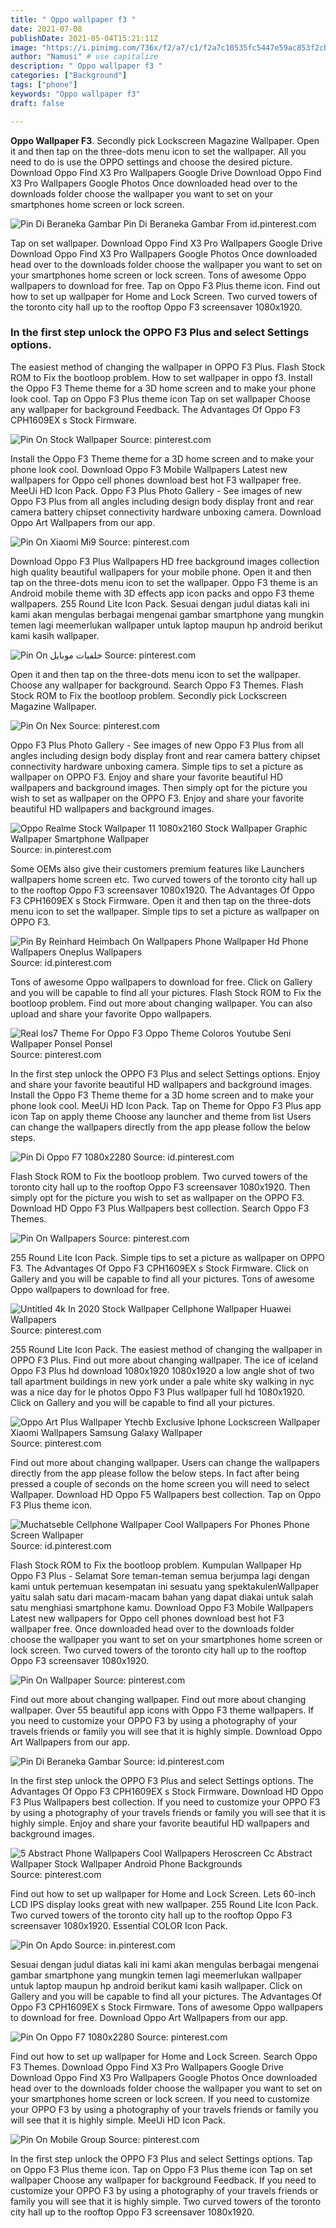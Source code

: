 ```yaml
---
title: " Oppo wallpaper f3 "
date: 2021-07-08
publishDate: 2021-05-04T15:21:11Z
image: "https://i.pinimg.com/736x/f2/a7/c1/f2a7c10535fc5447e59ac853f2cb5bef.jpg"
author: "Namusi" # use capitalize
description: " Oppo wallpaper f3 "
categories: ["Background"]
tags: ["phone"]
keywords: "Oppo wallpaper f3"
draft: false

---
```



**Oppo Wallpaper F3**. Secondly pick Lockscreen Magazine Wallpaper. Open it and then tap on the three-dots menu icon to set the wallpaper. All you need to do is use the OPPO settings and choose the desired picture. Download Oppo Find X3 Pro Wallpapers Google Drive Download Oppo Find X3 Pro Wallpapers Google Photos Once downloaded head over to the downloads folder choose the wallpaper you want to set on your smartphones home screen or lock screen.

![Pin Di Beraneka Gambar](https://i.pinimg.com/236x/25/6e/0d/256e0d5c0d61fb554051da53405c276f.jpg "Pin Di Beraneka Gambar")
Pin Di Beraneka Gambar From id.pinterest.com


Tap on set wallpaper. Download Oppo Find X3 Pro Wallpapers Google Drive Download Oppo Find X3 Pro Wallpapers Google Photos Once downloaded head over to the downloads folder choose the wallpaper you want to set on your smartphones home screen or lock screen. Tons of awesome Oppo wallpapers to download for free. Tap on Oppo F3 Plus theme icon. Find out how to set up wallpaper for Home and Lock Screen. Two curved towers of the toronto city hall up to the rooftop Oppo F3 screensaver 1080x1920.

### In the first step unlock the OPPO F3 Plus and select Settings options.

The easiest method of changing the wallpaper in OPPO F3 Plus. Flash Stock ROM to Fix the bootloop problem. How to set wallpaper in oppo f3. Install the Oppo F3 Theme theme for a 3D home screen and to make your phone look cool. Tap on Oppo F3 Plus theme icon Tap on set wallpaper Choose any wallpaper for background Feedback. The Advantages Of Oppo F3 CPH1609EX s Stock Firmware.


![Pin On Stock Wallpaper](https://i.pinimg.com/originals/61/f3/f3/61f3f30b2bad59d66a06fc67e5be4168.jpg "Pin On Stock Wallpaper")
Source: pinterest.com

Install the Oppo F3 Theme theme for a 3D home screen and to make your phone look cool. Download Oppo F3 Mobile Wallpapers Latest new wallpapers for Oppo cell phones download best hot F3 wallpaper free. MeeUi HD Icon Pack. Oppo F3 Plus Photo Gallery - See images of new Oppo F3 Plus from all angles including design body display front and rear camera battery chipset connectivity hardware unboxing camera. Download Oppo Art Wallpapers from our app.

![Pin On Xiaomi Mi9](https://i.pinimg.com/originals/62/f3/1a/62f31a04ceb0d73e449b7444cfc9e266.png "Pin On Xiaomi Mi9")
Source: pinterest.com

Download Oppo F3 Plus Wallpapers HD free background images collection high quality beautiful wallpapers for your mobile phone. Open it and then tap on the three-dots menu icon to set the wallpaper. Oppo F3 theme is an Android mobile theme with 3D effects app icon packs and oppo F3 theme wallpapers. 255 Round Lite Icon Pack. Sesuai dengan judul diatas kali ini kami akan mengulas berbagai mengenai gambar smartphone yang mungkin temen lagi meemerlukan wallpaper untuk laptop maupun hp android berikut kami kasih wallpaper.

![Pin On خلفيات موبايل](https://i.pinimg.com/originals/76/f3/d5/76f3d5a628fe2a4d6293c16dbdeae14d.png "Pin On خلفيات موبايل")
Source: pinterest.com

Open it and then tap on the three-dots menu icon to set the wallpaper. Choose any wallpaper for background. Search Oppo F3 Themes. Flash Stock ROM to Fix the bootloop problem. Secondly pick Lockscreen Magazine Wallpaper.

![Pin On Nex](https://i.pinimg.com/474x/77/21/88/772188b3ccfd33cd67e54d47d018f319.jpg "Pin On Nex")
Source: pinterest.com

Oppo F3 Plus Photo Gallery - See images of new Oppo F3 Plus from all angles including design body display front and rear camera battery chipset connectivity hardware unboxing camera. Simple tips to set a picture as wallpaper on OPPO F3. Enjoy and share your favorite beautiful HD wallpapers and background images. Then simply opt for the picture you wish to set as wallpaper on the OPPO F3. Enjoy and share your favorite beautiful HD wallpapers and background images.

![Oppo Realme Stock Wallpaper 11 1080x2160 Stock Wallpaper Graphic Wallpaper Smartphone Wallpaper](https://i.pinimg.com/originals/30/4e/f3/304ef393f0dc65de09193b617b05be17.jpg "Oppo Realme Stock Wallpaper 11 1080x2160 Stock Wallpaper Graphic Wallpaper Smartphone Wallpaper")
Source: in.pinterest.com

Some OEMs also give their customers premium features like Launchers wallpapers home screen etc. Two curved towers of the toronto city hall up to the rooftop Oppo F3 screensaver 1080x1920. The Advantages Of Oppo F3 CPH1609EX s Stock Firmware. Open it and then tap on the three-dots menu icon to set the wallpaper. Simple tips to set a picture as wallpaper on OPPO F3.

![Pin By Reinhard Heimbach On Wallpapers Phone Wallpaper Hd Phone Wallpapers Oneplus Wallpapers](https://i.pinimg.com/originals/77/c5/f3/77c5f3f97f36aa912969dccf335a5acc.jpg "Pin By Reinhard Heimbach On Wallpapers Phone Wallpaper Hd Phone Wallpapers Oneplus Wallpapers")
Source: id.pinterest.com

Tons of awesome Oppo wallpapers to download for free. Click on Gallery and you will be capable to find all your pictures. Flash Stock ROM to Fix the bootloop problem. Find out more about changing wallpaper. You can also upload and share your favorite Oppo wallpapers.

![Real Ios7 Theme For Oppo F3 Oppo Theme Coloros Youtube Seni Wallpaper Ponsel Ponsel](https://i.pinimg.com/474x/6b/83/96/6b839607728a60cc2082123faba93067.jpg "Real Ios7 Theme For Oppo F3 Oppo Theme Coloros Youtube Seni Wallpaper Ponsel Ponsel")
Source: pinterest.com

In the first step unlock the OPPO F3 Plus and select Settings options. Enjoy and share your favorite beautiful HD wallpapers and background images. Install the Oppo F3 Theme theme for a 3D home screen and to make your phone look cool. MeeUi HD Icon Pack. Tap on Theme for Oppo F3 Plus app icon Tap on apply theme Choose any launcher and theme from list Users can change the wallpapers directly from the app please follow the below steps.

![Pin Di Oppo F7 1080x2280](https://i.pinimg.com/originals/af/f3/5c/aff35cef072313b65a352ac5c688ec4a.jpg "Pin Di Oppo F7 1080x2280")
Source: id.pinterest.com

Flash Stock ROM to Fix the bootloop problem. Two curved towers of the toronto city hall up to the rooftop Oppo F3 screensaver 1080x1920. Then simply opt for the picture you wish to set as wallpaper on the OPPO F3. Download HD Oppo F3 Plus Wallpapers best collection. Search Oppo F3 Themes.

![Pin On Wallpapers](https://i.pinimg.com/originals/b9/f3/c2/b9f3c27c5ec3ea7a50c35a426aa5d2ba.png "Pin On Wallpapers")
Source: pinterest.com

255 Round Lite Icon Pack. Simple tips to set a picture as wallpaper on OPPO F3. The Advantages Of Oppo F3 CPH1609EX s Stock Firmware. Click on Gallery and you will be capable to find all your pictures. Tons of awesome Oppo wallpapers to download for free.

![Untitled 4k In 2020 Stock Wallpaper Cellphone Wallpaper Huawei Wallpapers](https://i.pinimg.com/474x/f7/f3/72/f7f37212abc11eae8c1de751be3cba39.jpg "Untitled 4k In 2020 Stock Wallpaper Cellphone Wallpaper Huawei Wallpapers")
Source: pinterest.com

255 Round Lite Icon Pack. The easiest method of changing the wallpaper in OPPO F3 Plus. Find out more about changing wallpaper. The ice of iceland Oppo F3 Plus hd download 1080x1920 1080x1920 a low angle shot of two tall apartment buildings in new york under a pale white sky walking in nyc was a nice day for le photos Oppo F3 Plus wallpaper full hd 1080x1920. Click on Gallery and you will be capable to find all your pictures.

![Oppo Art Plus Wallpaper Ytechb Exclusive Iphone Lockscreen Wallpaper Xiaomi Wallpapers Samsung Galaxy Wallpaper](https://i.pinimg.com/originals/44/f3/2e/44f32e7fac4d88fbfd176a07a527f8c9.jpg "Oppo Art Plus Wallpaper Ytechb Exclusive Iphone Lockscreen Wallpaper Xiaomi Wallpapers Samsung Galaxy Wallpaper")
Source: pinterest.com

Find out more about changing wallpaper. Users can change the wallpapers directly from the app please follow the below steps. In fact after being pressed a couple of seconds on the home screen you will need to select Wallpaper. Download HD Oppo F5 Wallpapers best collection. Tap on Oppo F3 Plus theme icon.

![Muchatseble Cellphone Wallpaper Cool Wallpapers For Phones Phone Screen Wallpaper](https://i.pinimg.com/originals/02/f1/f3/02f1f3e09ae5bdecadcf84db8ba8e326.jpg "Muchatseble Cellphone Wallpaper Cool Wallpapers For Phones Phone Screen Wallpaper")
Source: id.pinterest.com

Flash Stock ROM to Fix the bootloop problem. Kumpulan Wallpaper Hp Oppo F3 Plus - Selamat Sore teman-teman semua berjumpa lagi dengan kami untuk pertemuan kesempatan ini sesuatu yang spektakulenWallpaper yaitu salah satu dari macam-macam bahan yang dapat diakai untuk salah satu menghiasi smartphone kamu. Download Oppo F3 Mobile Wallpapers Latest new wallpapers for Oppo cell phones download best hot F3 wallpaper free. Once downloaded head over to the downloads folder choose the wallpaper you want to set on your smartphones home screen or lock screen. Two curved towers of the toronto city hall up to the rooftop Oppo F3 screensaver 1080x1920.

![Pin On Wallpaper](https://i.pinimg.com/originals/cf/67/31/cf6731def40c64745b04438e7f0003e0.jpg "Pin On Wallpaper")
Source: pinterest.com

Find out more about changing wallpaper. Find out more about changing wallpaper. Over 55 beautiful app icons with Oppo F3 theme wallpapers. If you need to customize your OPPO F3 by using a photography of your travels friends or family you will see that it is highly simple. Download Oppo Art Wallpapers from our app.

![Pin Di Beraneka Gambar](https://i.pinimg.com/236x/25/6e/0d/256e0d5c0d61fb554051da53405c276f.jpg "Pin Di Beraneka Gambar")
Source: id.pinterest.com

In the first step unlock the OPPO F3 Plus and select Settings options. The Advantages Of Oppo F3 CPH1609EX s Stock Firmware. Download HD Oppo F3 Plus Wallpapers best collection. If you need to customize your OPPO F3 by using a photography of your travels friends or family you will see that it is highly simple. Enjoy and share your favorite beautiful HD wallpapers and background images.

![5 Abstract Phone Wallpapers Cool Wallpapers Heroscreen Cc Abstract Wallpaper Stock Wallpaper Android Phone Backgrounds](https://i.pinimg.com/originals/f3/56/16/f356162c99d3e9586be5fe8f0e164b78.png "5 Abstract Phone Wallpapers Cool Wallpapers Heroscreen Cc Abstract Wallpaper Stock Wallpaper Android Phone Backgrounds")
Source: pinterest.com

Find out how to set up wallpaper for Home and Lock Screen. Lets 60-inch LCD IPS display looks great with new wallpaper. 255 Round Lite Icon Pack. Two curved towers of the toronto city hall up to the rooftop Oppo F3 screensaver 1080x1920. Essential COLOR Icon Pack.

![Pin On Apdo](https://i.pinimg.com/474x/81/f3/67/81f3679ed31de9d67c5cf1e6bd549441.jpg "Pin On Apdo")
Source: in.pinterest.com

Sesuai dengan judul diatas kali ini kami akan mengulas berbagai mengenai gambar smartphone yang mungkin temen lagi meemerlukan wallpaper untuk laptop maupun hp android berikut kami kasih wallpaper. Click on Gallery and you will be capable to find all your pictures. The Advantages Of Oppo F3 CPH1609EX s Stock Firmware. Tons of awesome Oppo wallpapers to download for free. Download Oppo Art Wallpapers from our app.

![Pin On Oppo F7 1080x2280](https://i.pinimg.com/736x/98/f3/cd/98f3cd5ca11783339260ac860acbe23a.jpg "Pin On Oppo F7 1080x2280")
Source: pinterest.com

Find out how to set up wallpaper for Home and Lock Screen. Search Oppo F3 Themes. Download Oppo Find X3 Pro Wallpapers Google Drive Download Oppo Find X3 Pro Wallpapers Google Photos Once downloaded head over to the downloads folder choose the wallpaper you want to set on your smartphones home screen or lock screen. If you need to customize your OPPO F3 by using a photography of your travels friends or family you will see that it is highly simple. MeeUi HD Icon Pack.

![Pin On Mobile Group](https://i.pinimg.com/736x/f2/a7/c1/f2a7c10535fc5447e59ac853f2cb5bef.jpg "Pin On Mobile Group")
Source: pinterest.com

In the first step unlock the OPPO F3 Plus and select Settings options. Tap on Oppo F3 Plus theme icon. Tap on Oppo F3 Plus theme icon Tap on set wallpaper Choose any wallpaper for background Feedback. If you need to customize your OPPO F3 by using a photography of your travels friends or family you will see that it is highly simple. Two curved towers of the toronto city hall up to the rooftop Oppo F3 screensaver 1080x1920.

